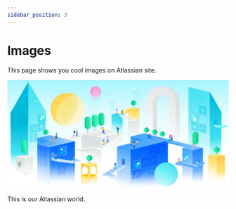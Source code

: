 ```yaml
---
sidebar_position: 3
---
```


# Images

This page shows you cool images on Atlassian site.

![image](../../static/img/picturearticle.svg)

This is our Atlassian world.